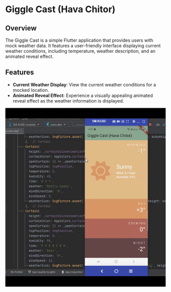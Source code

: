 # Giggle Cast (Hava Chitor)

## Overview

The Giggle Cast is a simple Flutter application that provides users with mock weather data. It features a user-friendly interface displaying current weather conditions, including temperature, weather description, and an animated reveal effect.

## Features

- **Current Weather Display**: View the current weather conditions for a mocked location.
- **Animated Reveal Effect**: Experience a visually appealing animated reveal effect as the weather information is displayed.


![Animated Reveal Effect](screen.gif)
